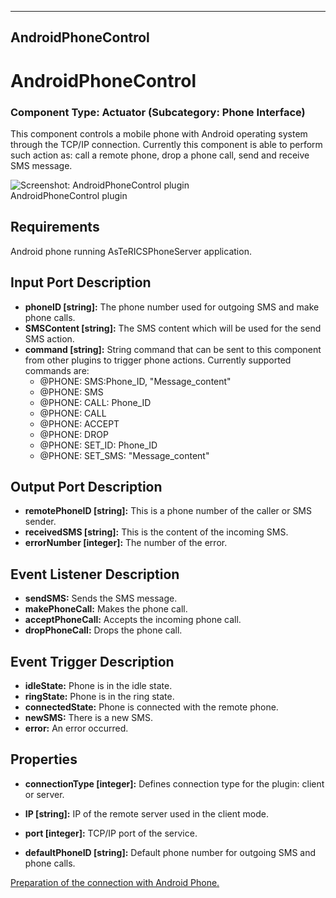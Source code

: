    
---
AndroidPhoneControl
---

# AndroidPhoneControl

### Component Type: Actuator (Subcategory: Phone Interface)

This component controls a mobile phone with Android operating system through the TCP/IP connection. Currently this component is able to perform such action as: call a remote phone, drop a phone call, send and receive SMS message.  

![Screenshot: AndroidPhoneControl plugin](img/AndroidPhoneControl.jpg "Screenshot:
        AndroidPhoneControl plugin")  
AndroidPhoneControl plugin

## Requirements

Android phone running AsTeRICSPhoneServer application.  

## Input Port Description

*   **phoneID \[string\]:** The phone number used for outgoing SMS and make phone calls.
*   **SMSContent \[string\]:** The SMS content which will be used for the send SMS action.
*   **command \[string\]:** String command that can be sent to this component from other plugins to trigger phone actions. Currently supported commands are:
    *   @PHONE: SMS:Phone\_ID, "Message\_content"
    *   @PHONE: SMS
    *   @PHONE: CALL: Phone\_ID
    *   @PHONE: CALL
    *   @PHONE: ACCEPT
    *   @PHONE: DROP
    *   @PHONE: SET\_ID: Phone\_ID
    *   @PHONE: SET\_SMS: "Message\_content"

## Output Port Description

*   **remotePhoneID \[string\]:** This is a phone number of the caller or SMS sender.
*   **receivedSMS \[string\]:** This is the content of the incoming SMS.
*   **errorNumber \[integer\]:** The number of the error.

## Event Listener Description

*   **sendSMS:** Sends the SMS message.
*   **makePhoneCall:** Makes the phone call.
*   **acceptPhoneCall:** Accepts the incoming phone call.
*   **dropPhoneCall:** Drops the phone call.

## Event Trigger Description

*   **idleState:** Phone is in the idle state.
*   **ringState:** Phone is in the ring state.
*   **connectedState:** Phone is connected with the remote phone.
*   **newSMS:** There is a new SMS.
*   **error:** An error occurred.

## Properties

*   **connectionType \[integer\]:** Defines connection type for the plugin: client or server.  
    
*   **IP \[string\]:** IP of the remote server used in the client mode.  
    
*   **port \[integer\]:** TCP/IP port of the service.
*   **defaultPhoneID \[string\]:** Default phone number for outgoing SMS and phone calls.

  
[Preparation of the connection with Android Phone.](Android_connection.htm)